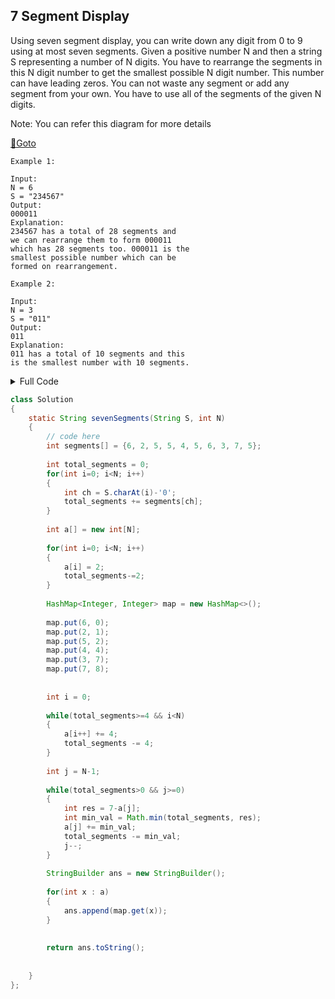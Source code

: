 ## 7 Segment Display
Using seven segment display, you can write down any digit from 0 to 9 using at most seven segments. Given a positive number N and then a string S representing a number of N digits. You have to rearrange the segments in this N digit number to get the smallest possible N digit number. This number can have leading zeros. You can not waste any segment or add any segment from your own. You have to use all of the segments of the given N digits.

Note: You can refer this diagram for more details

[🔗Goto](https://practice.geeksforgeeks.org/problems/7-segment-display0752/1#) 

```
Example 1:

Input:
N = 6
S = "234567"
Output:
000011
Explanation:
234567 has a total of 28 segments and
we can rearrange them to form 000011
which has 28 segments too. 000011 is the
smallest possible number which can be
formed on rearrangement.

Example 2:

Input:
N = 3
S = "011"
Output:
011
Explanation:
011 has a total of 10 segments and this
is the smallest number with 10 segments.
```
<details>
<summary>Full Code</summary>

```java
import java.io.*;
import java.util.*;

class GFG {
    public static void main(String args[]) throws IOException {
        BufferedReader read =
            new BufferedReader(new InputStreamReader(System.in));
        int t = Integer.parseInt(read.readLine());
        while (t-- > 0) {
            int N = Integer.parseInt(read.readLine());
            String S = read.readLine();

            Solution ob = new Solution();
            System.out.println(ob.sevenSegments(S,N));
        }
    }
}// } Driver Code Ends


//User function Template for Java
class Solution
{
    static String sevenSegments(String S, int N)
    {
        // code here
        int segments[] = {6, 2, 5, 5, 4, 5, 6, 3, 7, 5};
        
        int total_segments = 0;
        for(int i=0; i<N; i++)
        {
            int ch = S.charAt(i)-'0';
            total_segments += segments[ch];
        }
        
        int a[] = new int[N];
        
        for(int i=0; i<N; i++)
        {
            a[i] = 2;
            total_segments-=2;
        }
        
        HashMap<Integer, Integer> map = new HashMap<>();
        
        map.put(6, 0);
        map.put(2, 1);
        map.put(5, 2);
        map.put(4, 4);
        map.put(3, 7);
        map.put(7, 8);
        
        
        int i = 0;
        
        while(total_segments>=4 && i<N)
        {
            a[i++] += 4;
            total_segments -= 4;
        }
        
        int j = N-1;
        
        while(total_segments>0 && j>=0)
        {
            int res = 7-a[j];
            int min_val = Math.min(total_segments, res);
            a[j] += min_val;
            total_segments -= min_val;
            j--;
        }
        
        StringBuilder ans = new StringBuilder();
        
        for(int x : a)
        {
            ans.append(map.get(x));
        }
        
        
        return ans.toString();
        
        
    }
};
```
</details>

```java
class Solution
{
    static String sevenSegments(String S, int N)
    {
        // code here
        int segments[] = {6, 2, 5, 5, 4, 5, 6, 3, 7, 5};
        
        int total_segments = 0;
        for(int i=0; i<N; i++)
        {
            int ch = S.charAt(i)-'0';
            total_segments += segments[ch];
        }
        
        int a[] = new int[N];
        
        for(int i=0; i<N; i++)
        {
            a[i] = 2;
            total_segments-=2;
        }
        
        HashMap<Integer, Integer> map = new HashMap<>();
        
        map.put(6, 0);
        map.put(2, 1);
        map.put(5, 2);
        map.put(4, 4);
        map.put(3, 7);
        map.put(7, 8);
        
        
        int i = 0;
        
        while(total_segments>=4 && i<N)
        {
            a[i++] += 4;
            total_segments -= 4;
        }
        
        int j = N-1;
        
        while(total_segments>0 && j>=0)
        {
            int res = 7-a[j];
            int min_val = Math.min(total_segments, res);
            a[j] += min_val;
            total_segments -= min_val;
            j--;
        }
        
        StringBuilder ans = new StringBuilder();
        
        for(int x : a)
        {
            ans.append(map.get(x));
        }
        
        
        return ans.toString();
        
        
    }
};
```
